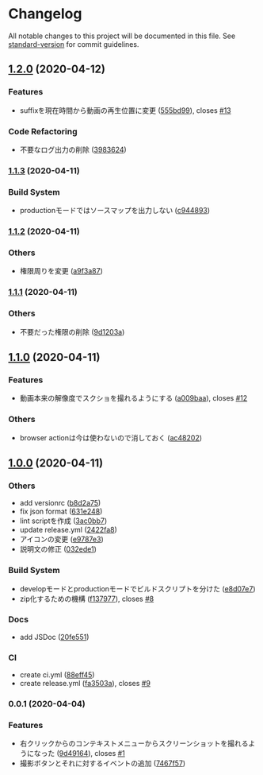 # Changelog

All notable changes to this project will be documented in this file. See [standard-version](https://github.com/conventional-changelog/standard-version) for commit guidelines.

## [1.2.0](https://github.com/mnao305/Video-Screenshot/compare/v1.1.3...v1.2.0) (2020-04-12)


### Features

* suffixを現在時間から動画の再生位置に変更 ([555bd99](https://github.com/mnao305/Video-Screenshot/commit/555bd9977619fa682f1773acc443dfd7f92954c1)), closes [#13](https://github.com/mnao305/Video-Screenshot/issues/13)


### Code Refactoring

* 不要なログ出力の削除 ([3983624](https://github.com/mnao305/Video-Screenshot/commit/39836240dacbd4ca7d18d66d90d8c1d8b97769b9))

### [1.1.3](https://github.com/mnao305/Video-Screenshot/compare/v1.1.2...v1.1.3) (2020-04-11)


### Build System

* productionモードではソースマップを出力しない ([c944893](https://github.com/mnao305/Video-Screenshot/commit/c9448938d2e2caad863e7efefe8f63131d103efe))

### [1.1.2](https://github.com/mnao305/Video-Screenshot/compare/v1.1.1...v1.1.2) (2020-04-11)


### Others

* 権限周りを変更 ([a9f3a87](https://github.com/mnao305/Video-Screenshot/commit/a9f3a8796f65e5baf53306744021fca56082d2b6))

### [1.1.1](https://github.com/mnao305/Video-Screenshot/compare/v1.1.0...v1.1.1) (2020-04-11)


### Others

* 不要だった権限の削除 ([9d1203a](https://github.com/mnao305/Video-Screenshot/commit/9d1203a7a2ee9c497c518d4dda784bf2f1658638))

## [1.1.0](https://github.com/mnao305/Video-Screenshot/compare/v1.0.0...v1.1.0) (2020-04-11)


### Features

* 動画本来の解像度でスクショを撮れるようにする ([a009baa](https://github.com/mnao305/Video-Screenshot/commit/a009baa6621f6134c7a497e6853772ce458c9f3c)), closes [#12](https://github.com/mnao305/Video-Screenshot/issues/12)


### Others

* browser actionは今は使わないので消しておく ([ac48202](https://github.com/mnao305/Video-Screenshot/commit/ac482023ff16d8640bae0e4e01323a68d37e37ae))

## [1.0.0](https://github.com/mnao305/Video-Screenshot/compare/v0.0.1...v1.0.0) (2020-04-11)


### Others

* add versionrc ([b8d2a75](https://github.com/mnao305/Video-Screenshot/commit/b8d2a75f25c2ea5db3e04297457e1e9a7bb2795b))
* fix json format ([631e248](https://github.com/mnao305/Video-Screenshot/commit/631e248fe63a050dfd69e9673665efdd38fc1ec9))
* lint scriptを作成 ([3ac0bb7](https://github.com/mnao305/Video-Screenshot/commit/3ac0bb7835c93c419d82ad753d99922565c88c99))
* update release.yml ([2422fa8](https://github.com/mnao305/Video-Screenshot/commit/2422fa85d2397deb58638f888c8d78740dfd94f5))
* アイコンの変更 ([e9787e3](https://github.com/mnao305/Video-Screenshot/commit/e9787e3c2c2f9a21966d93e5684ded15ce6242d7))
* 説明文の修正 ([032ede1](https://github.com/mnao305/Video-Screenshot/commit/032ede135df8a992b187b0b41873f52d62bee4d2))


### Build System

* developモードとproductionモードでビルドスクリプトを分けた ([e8d07e7](https://github.com/mnao305/Video-Screenshot/commit/e8d07e75d12d3584cd6ae1378ca29e251b6eae3a))
* zip化するための機構 ([f137977](https://github.com/mnao305/Video-Screenshot/commit/f1379779095bba50132e396fb735b5731750928e)), closes [#8](https://github.com/mnao305/Video-Screenshot/issues/8)


### Docs

* add JSDoc ([20fe551](https://github.com/mnao305/Video-Screenshot/commit/20fe5511a3000d56166294ef81fb9f959d533327))


### CI

* create ci.yml ([88eff45](https://github.com/mnao305/Video-Screenshot/commit/88eff4580ff9317cd677dcb610428b81c4f5b2c8))
* create release.yml ([fa3503a](https://github.com/mnao305/Video-Screenshot/commit/fa3503ae80b7f95c005fabf5e3d94a6b7cc0da8d)), closes [#9](https://github.com/mnao305/Video-Screenshot/issues/9)

### 0.0.1 (2020-04-04)


### Features

* 右クリックからのコンテキストメニューからスクリーンショットを撮れるようになった ([9d49164](https://github.com/mnao305/Video-Screenshot/commit/9d491641def01a98e6e31bc0bf7b296b748c8ba0)), closes [#1](https://github.com/mnao305/Video-Screenshot/issues/1)
* 撮影ボタンとそれに対するイベントの追加 ([7467f57](https://github.com/mnao305/Video-Screenshot/commit/7467f575a94c08a923ba06a6226ce90ca296556d))
